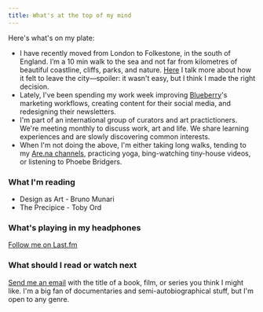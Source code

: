 ```yaml
---
title: What's at the top of my mind
---
```

Here's what's on my plate:

* I have recently moved from London to Folkestone, in the south of England. I’m a 10 min walk to the sea and not far from kilometres of beautiful coastline, cliffs, parks, and nature. [Here](https://www.are.na/block/18552671) I talk more about how it felt to leave the city—spoiler: it wasn't easy, but I think I made the right decision.
* Lately, I've been spending my work week improving [Blueberry](https://blueberrycreatives.co.uk/)'s marketing workflows, creating content for their social media, and redesigning their newsletters.
* I'm part of an international group of curators and art practictioners. We're meeting monthly to discuss work, art and life. We share learning experiences and are slowly discovering common interests.
* When I'm not doing the above, I'm either taking long walks, tending to my [Are.na channels](https://www.are.na/francesco-imola-2o2ng4qooxm/), practicing yoga, bing-watching tiny-house videos, or listening to Phoebe Bridgers.

### What I'm reading

* Design as Art - Bruno Munari
* The Precipice - Toby Ord

### What's playing in my headphones
[Follow me on Last.fm](https://www.last.fm/user/imolafrancesco)

### What should I read or watch next

[Send me an email](mailto:hi@francescoimola.com?body=Hi%20Francesco%2C) with the title of a book, film, or series you think I might like. I'm a big fan of documentaries and semi-autobiographical stuff, but I'm open to any genre.
